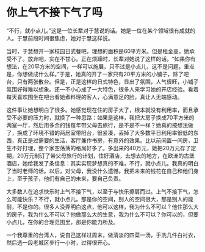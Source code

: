 # 你上气不接下气了吗

“不行，就小点儿。”这是一位长辈对于慧说的话。她是一位在某个领域很有成就的人。于慧前段时间很焦虑，她对于慧这样说。 

当时，于慧想开一家校园日式餐吧，理想的面积是60平方米。但是租金高，她承受不了。放弃吧，实在不甘心。正在烦躁时，长辈对她说了这样的话。“如果你有想法，在20平方米的空间，一样可以施展，只不过是小点儿，这不是问题。重点是，你想做成什么样。”于是，她真的开了一家只有20平方米的小铺子，除了吧台，只有两张散台。但是，正是这样的日式特色，显出了氛围，人气很旺，小铺子氛围好得难以想象。还一不小心成了一大特色，很多人来学习她的开店经验。看着每天喜欢围坐在吧台看她煮料理的客人，心满意足的脸，真让人无端感动。 

这件事让她想明白了很多。她感觉现在住的房子大了，根本就没有利用率，而且承受不必要的压力时，就换了一种思路：如果是这样，我把大房子换成70平方米的两室一厅，然后用多余的钱每年带父母去旅行，是不是不一样？她真的按想法做了，换成了环境不错的两居室带阳台，很紧凑，丢掉了大多数平日利用率很低的东西，真正是过需要的生活，客厅兼作书房，有意外的效果。比以前闲置一间房，卫生不好打理，整个家空荡荡的格局好多了。多出来的40万元，她把20万元存了定期，20万元制订了带父母旅行的计划，住好酒店，去想去的地方，在欧洲的古堡酒店，她给我发了条信息：其实实现梦想真的不难，不行，就小点儿。我真的明白了当时老师的话。以后，对父母，我没什么遗憾。我把未来的钱花在自己和他们身上，至于孩子，他们有自己的未来，要自己负责。 

大多数人在追求快乐时上气不接下气，以至于与快乐擦肩而过。上气不接下气，怎么可能快乐？不行，就小点儿。那是你的空间，别人的空间很大，那是别人的能耐，不是你的。很多人没弄明白这点，他可以这样，我为什么不可以？他住那么大的房子，我为什么不可以？他做那么大的生意，我为什么不可以？你可以的，但要小点儿，在你的合理范围里，那是你能力所及。 

一个我尊重的台湾人，说自己这样过周末，做清淡的四菜一汤，手洗几件白衬衣，然后选一段老城区步行一小时，过得很开心。